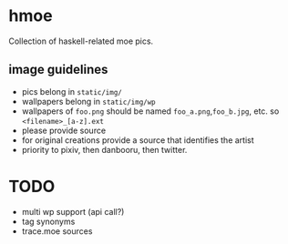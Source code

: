 # hmoe
Collection of haskell-related moe pics.

## image guidelines
* pics belong in `static/img/`
* wallpapers belong in `static/img/wp`
* wallpapers of `foo.png` should be named `foo_a.png`,`foo_b.jpg`, etc. so `<filename>_[a-z].ext`
* please provide source
* for original creations provide a source that identifies the artist
* priority to pixiv, then danbooru, then twitter.

# TODO
* multi wp support (api call?)
* tag synonyms
* trace.moe sources
